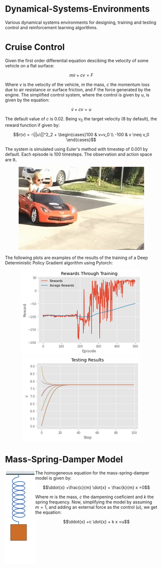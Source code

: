 # Dynamical-Systems-Environments
Various dynamical systems environments for designing, training and testing control and reinforcement learning algorithms.

# Cruise Control

Given the first order differential equation descibing the velocity of some vehicle on a flat surface:

$$m\dot{v}+cv=F$$

Where $v$ is the velocity of the vehicle, $m$ the mass, $c$ the momentum loss due to air resistance or surface friction, and $F$ the force generated by the engine. The simplified control system, where the control is given by $u$, is given by the equation:

$$\dot{v}+cv=u$$

The default value of $c$ is 0.02. Being $v_0$ the target velocity (8 by default), the reward function if given by:

$$r(v) = -\||u\||^2_2 + \begin{cases}100 & v=v_0 \\
-100 & v \neq v_0
\end{cases}$$

The system is simulated using Euler's method with timestep of 0.001 by default. Each episode is 100 timesteps. The observation and action space are $\mathbb{R}$.

<p align="center">
  <img src="cargif.gif" alt="animated" />
</p>

The following plots are examples of the results of the training of a Deep Deterministic Policy Gradient algorithm using Pytorch:

<p align="center">
  <img src="Rewards_Cruise_Control.png" />
  <img src="test_Cruise_Control.png"  />
</p>

# Mass-Spring-Damper Model


<img src="Simple_harmonic_oscillator.gif" align="left" alt="animated" width="100px"/>

   The homogeneous equation for the mass-spring-damper model is given by:

  $$\ddot{x} +\frac{c}{m} \dot{x} + \frac{k}{m} x =0$$

   Where $m$ is the mass, $c$ the dampening coeficient and $k$ the spring frequency. Now, simplifying the model by assuming $m=1$, and adding an external force as the control $(u)$, we get the equation:

  $$\ddot{x} +c \dot{x} + k x =u$$


